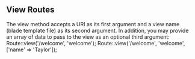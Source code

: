 ## View Routes

The view method accepts a URI as its first argument and a view name (blade template file) as its second argument. In addition, you may provide an
array of data to pass to the view as an optional third argument:
Route::view('/welcome', 'welcome');
Route::view('/welcome', 'welcome', ['name' => 'Taylor']);

